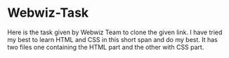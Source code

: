 # Webwiz-Task
Here is the task given by Webwiz Team to clone the given link. 
I have tried my best to learn HTML and CSS in this short span and do my best.
It has two files one containing the HTML part and the other with CSS part.
